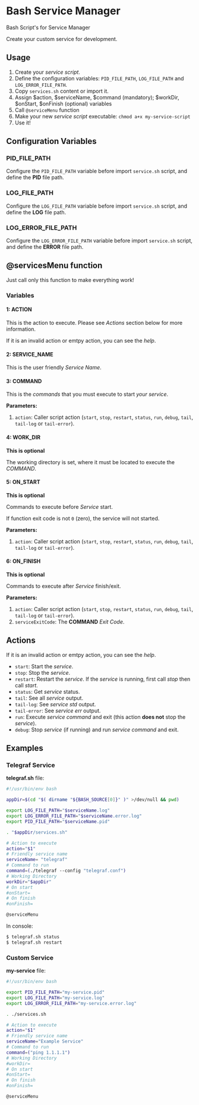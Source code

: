 # Bash Service Manager
Bash Script's for Service Manager

Create your custom service for development.

## Usage ##

1. Create your _service script_.
2. Define the configuration variables: `PID_FILE_PATH`, `LOG_FILE_PATH` and `LOG_ERROR_FILE_PATH`.
2. Copy `services.sh` content or import it.
3. Assign $action, $serviceName, $command (mandatory); $workDir, $onStart, $onFinish (optional) variables 
4. Call `@serviceMenu` function
5. Make your new _service script_ executable: `chmod a+x my-service-script`
6. Use it!

## Configuration Variables ##

### PID_FILE_PATH ###

Configure the `PID_FILE_PATH` variable before import `service.sh` script, and define the **PID** file path.

### LOG_FILE_PATH ###

Configure the `LOG_FILE_PATH` variable before import `service.sh` script, and define the **LOG** file path.

### LOG_ERROR_FILE_PATH ###

Configure the `LOG_ERROR_FILE_PATH` variable before import `service.sh` script, and define the **ERROR** file path.


## @servicesMenu function ##

Just call only this function to make everything work!

### Variables ###

#### 1: ACTION ####

This is the action to execute. Please see _Actions_ section below for more information.

If it is an invalid action or emtpy action, you can see the _help_.

#### 2: SERVICE_NAME ####

This is the user friendly _Service Name_.

#### 3: COMMAND ####

This is the _commands_ that you must execute to start _your service_.

**Parameters:**

1. `action`: Caller script action (`start`, `stop`, `restart`, `status`, `run`, `debug`, `tail`, `tail-log` or `tail-error`).

#### 4: WORK_DIR ####

**This is optional**

The working directory is set, where it must be located to execute the _COMMAND_.

#### 5: ON_START ####

**This is optional**

Commands to execute before _Service_ start.

If function exit code is not `0` (zero), the service will not started.

**Parameters:**

1. `action`: Caller script action (`start`, `stop`, `restart`, `status`, `run`, `debug`, `tail`, `tail-log` or `tail-error`).

#### 6: ON_FINISH ####

**This is optional**

Commands to execute after _Service_ finish/exit.

**Parameters:**

1. `action`: Caller script action (`start`, `stop`, `restart`, `status`, `run`, `debug`, `tail`, `tail-log` or `tail-error`).
2. `serviceExitCode`: The **COMMAND** _Exit Code_.

## Actions ##

If it is an invalid action or emtpy action, you can see the _help_.

* `start`: Start the _service_.
* `stop`: Stop the _service_.
* `restart`: Restart the _service_. If the _service_ is running, first call _stop_ then call _start_.
* `status`: Get _service_ status.
* `tail`: See all _service_ output.
* `tail-log`: See _service_ _std_ output.
* `tail-error`: See _service_ _err_ output.
* `run`: Execute _service command_ and exit (this action **does not** stop the _service_).
* `debug`: Stop _service_ (if running) and run _service command_ and exit.

## Examples ##

### Telegraf Service ###

**telegraf.sh** file:

```bash
#!/usr/bin/env bash

appDir=$(cd "$( dirname "${BASH_SOURCE[0]}" )" >/dev/null && pwd)

export LOG_FILE_PATH="$serviceName.log"
export LOG_ERROR_FILE_PATH="$serviceName.error.log"
export PID_FILE_PATH="$serviceName.pid"

. "$appDir/services.sh"

# Action to execute
action="$1"  
# Friendly service name
serviceName= "telegraf"
# Command to run
command=(./telegraf --config "telegraf.conf")
# Working Directory
workDir="$appDir"
# On start
#onStart=
# On finish
#onFinish=

@serviceMenu
```

In console:

```bash
$ telegraf.sh status
$ telegraf.sh restart
```

### Custom Service ###

**my-service** file:

```bash
#!/usr/bin/env bash

export PID_FILE_PATH="my-service.pid"
export LOG_FILE_PATH="my-service.log"
export LOG_ERROR_FILE_PATH="my-service.error.log"

. ./services.sh

# Action to execute
action="$1"  
# Friendly service name
serviceName="Example Service"
# Command to run
command=("ping 1.1.1.1")
# Working Directory
#workDir=
# On start
#onStart=
# On finish
#onFinish=

@serviceMenu
```
